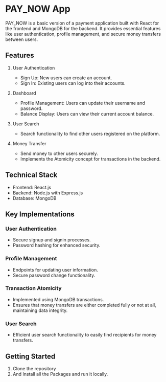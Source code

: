 # PAY_NOW App

PAY_NOW is a basic version of a payment application built with React for the frontend and MongoDB for the backend. It provides essential features like user authentication, profile management, and secure money transfers between users.

## Features

1. User Authentication
   - Sign Up: New users can create an account.
   - Sign In: Existing users can log into their accounts.

2. Dashboard
   - Profile Management: Users can update their username and password.
   - Balance Display: Users can view their current account balance.

3. User Search
   - Search functionality to find other users registered on the platform.

4. Money Transfer
   - Send money to other users securely.
   - Implements the Atomicity concept for transactions in the backend.

## Technical Stack

- Frontend: React.js
- Backend: Node.js with Express.js
- Database: MongoDB

## Key Implementations

### User Authentication
- Secure signup and signin processes.
- Password hashing for enhanced security.

### Profile Management
- Endpoints for updating user information.
- Secure password change functionality.

### Transaction Atomicity
- Implemented using MongoDB transactions.
- Ensures that money transfers are either completed fully or not at all, maintaining data integrity.

### User Search
- Efficient user search functionality to easily find recipients for money transfers.

## Getting Started

1. Clone the repository
2. And Install all the Packages and run it locally.
